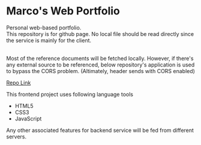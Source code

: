 # Marco's                                                                                                                                                                                                                                               Web Portfolio
Personal web-based portfolio.
<br/>
This repository is for github page. No local file should be read directly since the service is mainly for the client.


<br/>
Most of the reference documents will be fetched locally.
However, if there's any external source to be referenced, below repository's application is used to bypass the CORS problem.
(Altimately, header sends with CORS enabled)

[Repo Link](https://github.com/MarcoBackman/RSSDocs/tree/main/xmlfiles) 

This frontend project uses following language tools
- HTML5
- CSS3
- JavaScript

Any other associated features for backend service will be fed from different servers.